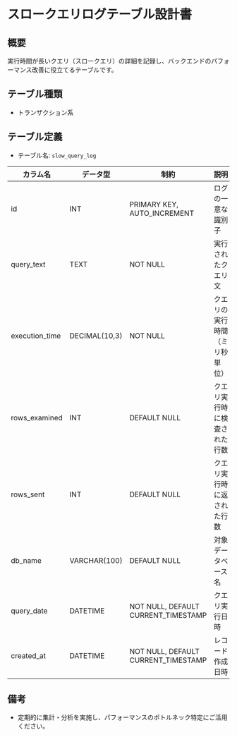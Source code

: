 # スロークエリログテーブル設計書

## 概要
実行時間が長いクエリ（スロークエリ）の詳細を記録し、バックエンドのパフォーマンス改善に役立てるテーブルです。

## テーブル種類
- トランザクション系

## テーブル定義
- テーブル名: `slow_query_log`

| カラム名       | データ型       | 制約                                      | 説明                                      |
|----------------|----------------|-------------------------------------------|-------------------------------------------|
| id             | INT            | PRIMARY KEY, AUTO_INCREMENT               | ログの一意な識別子                         |
| query_text     | TEXT           | NOT NULL                                  | 実行されたクエリ文                         |
| execution_time | DECIMAL(10,3)  | NOT NULL                                  | クエリの実行時間（ミリ秒単位）              |
| rows_examined  | INT            | DEFAULT NULL                              | クエリ実行時に検査された行数                |
| rows_sent      | INT            | DEFAULT NULL                              | クエリ実行時に返された行数                  |
| db_name        | VARCHAR(100)   | DEFAULT NULL                              | 対象データベース名                         |
| query_date     | DATETIME       | NOT NULL, DEFAULT CURRENT_TIMESTAMP       | クエリ実行日時                            |
| created_at     | DATETIME       | NOT NULL, DEFAULT CURRENT_TIMESTAMP       | レコード作成日時                          |

## 備考
- 定期的に集計・分析を実施し、パフォーマンスのボトルネック特定にご活用ください。
